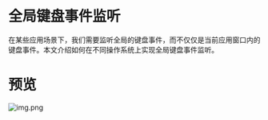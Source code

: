 ﻿# 全局键盘事件监听

在某些应用场景下，我们需要监听全局的键盘事件，而不仅仅是当前应用窗口内的键盘事件。本文介绍如何在不同操作系统上实现全局键盘事件监听。

# 预览
![img.png](img.png)